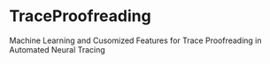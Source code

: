 # TraceProofreading
 Machine Learning and Cusomized Features for Trace Proofreading in Automated Neural Tracing
